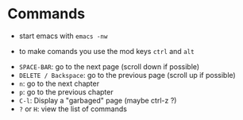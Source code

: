 # Commands

- start emacs with `emacs -nw`

- to make comands you use the mod keys `ctrl` and `alt`

* `SPACE-BAR`: go to the next page (scroll down if possible)
* `DELETE / Backspace`: go to the previous page (scroll up if possible)
* `n`: go to the next chapter
* `p`: go to the previous chapter
* `C-l`: Display a "garbaged" page (maybe ctrl-z ?)
* `?` or `H`: view the list of commands
